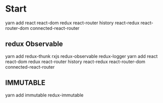
# Start

yarn add react react-dom redux react-router history react-redux react-router-dom connected-react-router

## redux Observable

yarn add redux-thunk rxjs redux-observable redux-logger 
yarn add react react-dom redux react-router history react-redux react-router-dom connected-react-router

## IMMUTABLE

yarn add immutable redux-immutable
